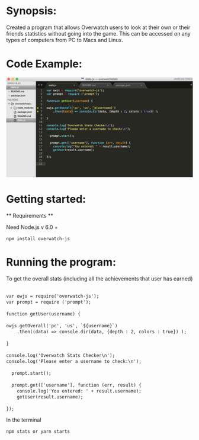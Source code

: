 

Synopsis: 
================

Created a program that allows Overwatch users to look at their own or their friends statistics without going into the game. This can be accessed on any types of computers from PC to Macs and Linux. 

Code Example: 
================

![Alt text](/img/OverwatchAPI.png)


Getting started:
=================

** Requirements **

Need Node.js v 6.0 +

```
npm install overwatch-js

```

Running the program:
======================

To get the overall stats (including all the achievements that user has earned)

```

var owjs = require('overwatch-js');
var prompt = require ('prompt');

function getUser(username) {

owjs.getOverall('pc', 'us', `${username}`)
    .then((data) => console.dir(data, {depth : 2, colors : true}) );

}

console.log('Overwatch Stats Checker\n');
console.log('Please enter a username to check:\n');

  prompt.start();

  prompt.get(['username'], function (err, result) {
  	console.log('You entered: ' + result.username);
  	getUser(result.username);

});

```

In the terminal

```
npm stats or yarn starts

```








